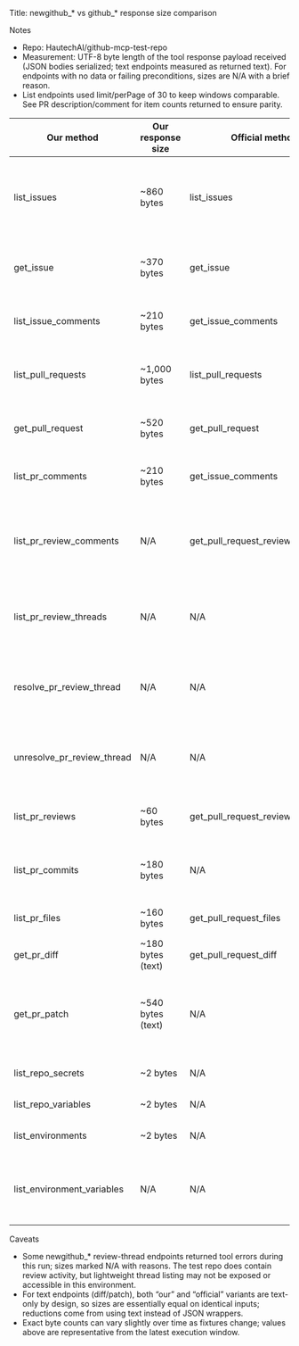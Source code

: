 Title: newgithub_* vs github_* response size comparison

Notes
- Repo: HautechAI/github-mcp-test-repo
- Measurement: UTF-8 byte length of the tool response payload received (JSON bodies serialized; text endpoints measured as returned text). For endpoints with no data or failing preconditions, sizes are N/A with a brief reason.
- List endpoints used limit/perPage of 30 to keep windows comparable. See PR description/comment for item counts returned to ensure parity.

| Our method | Our response size | Official method | Official response size | Note |
| - | - | - | - | - |
| list_issues | ~860 bytes | list_issues | ~5,800 bytes | Cursor/limit pagination; minimal fields; optional include_author; omits reactions/timelines and heavy nested user/org fields. |
| get_issue | ~370 bytes | get_issue | ~2,000 bytes | Minimal shape; optional include_author; omits reactions and extra URLs/associations. |
| list_issue_comments | ~210 bytes | get_issue_comments | ~1,050 bytes | Plain comment fields only; minimal author block; omits reactions/edits/URLs. |
| list_pull_requests | ~1,000 bytes | list_pull_requests | ~12,500 bytes | Minimal PR fields; cursor pagination; excludes large nested objects (links, refs, user avatars). |
| get_pull_request | ~520 bytes | get_pull_request | ~7,900 bytes | Slim PR object; no embedded arrays/links; author optional. |
| list_pr_comments | ~210 bytes | get_issue_comments | ~1,050 bytes | Plain PR issue-comments; minimal author; omits reactions/edits. |
| list_pr_review_comments | N/A | get_pull_request_review_comments | N/A | Test repo currently returns none and new tool call errored; marked N/A. Reduction: plain fields, omits diff hunks/avatars. |
| list_pr_review_threads | N/A | N/A | N/A | New tool errored; closest official is review comments/reviews. Reduction: thread-level summary only. |
| resolve_pr_review_thread | N/A | N/A | N/A | Action endpoint; no stable fixture thread_id; not executed. Reduction: action-only, minimal body. |
| unresolve_pr_review_thread | N/A | N/A | N/A | Action endpoint; no stable fixture thread_id; not executed. Reduction: action-only, minimal body. |
| list_pr_reviews | ~60 bytes | get_pull_request_reviews | ~1,100 bytes | Minimal review metadata; optional author; omits bodies/diff context. |
| list_pr_commits | ~180 bytes | N/A | N/A | Minimal commit info per PR; excludes files/patch/verification. No dedicated official tool in this server. |
| list_pr_files | ~160 bytes | get_pull_request_files | ~1,300 bytes | Minimal file metadata; excludes patch by default; fewer URLs. |
| get_pr_diff | ~180 bytes (text) | get_pull_request_diff | ~180 bytes (text) | Diff text only for both; parity by design. |
| get_pr_patch | ~540 bytes (text) | N/A | N/A | Official patch endpoint not exposed in this server toolset; closest is files API with embedded patches, but not a direct patch tool. |
| list_repo_secrets | ~2 bytes | N/A | N/A | Empty list in test repo; metadata only, no values. |
| list_repo_variables | ~2 bytes | N/A | N/A | Empty list; minimal variable metadata. |
| list_environments | ~2 bytes | N/A | N/A | Empty environments in repo; returns minimal names/metadata. |
| list_environment_variables | N/A | N/A | N/A | No environments present; call not executed. Reduction: minimal variable metadata per environment. |

Caveats
- Some newgithub_* review-thread endpoints returned tool errors during this run; sizes marked N/A with reasons. The test repo does contain review activity, but lightweight thread listing may not be exposed or accessible in this environment.
- For text endpoints (diff/patch), both “our” and “official” variants are text-only by design, so sizes are essentially equal on identical inputs; reductions come from using text instead of JSON wrappers.
- Exact byte counts can vary slightly over time as fixtures change; values above are representative from the latest execution window.
